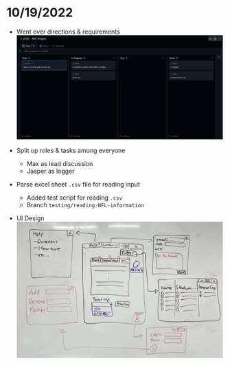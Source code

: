 # 10/19/2022
- Went over directions & requirements
![](./img/10_19_tasks.png)

- Split up roles & tasks among everyone
    + Max as lead discussion
    + Jasper as logger

- Parse excel sheet `.csv` file for reading input
    + Added test script for reading `.csv`
    + Branch `testing/reading-NFL-information`

- UI Design
![](./img/10_19_draft_diagram.jpg)
